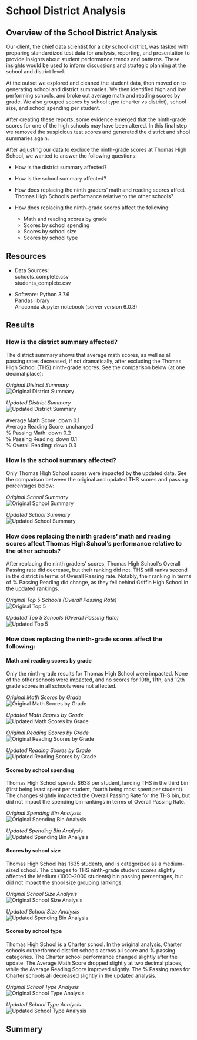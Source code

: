 # School District Analysis

## Overview of the School District Analysis
Our client, the chief data scientist for a city school district, was tasked with preparing standardized test data for analysis, reporting, and presentation to provide insights about student performance trends and patterns. These insights would be used to inform discussions and strategic planning at the school and district level.

At the outset we explored and cleaned the student data, then moved on to generating school and district summaries. We then identified high and low performing schools, and broke out average math and reading scores by grade. We also grouped scores by school type (charter vs district), school size, and school spending per student.

After creating these reports, some evidence emerged that the ninth-grade scores for one of the high schools may have been altered. In this final step we removed the suspicious test scores and generated the district and shool summaries again.

After adjusting our data to exclude the ninth-grade scores at Thomas High School, we wanted to answer the following questions:

* How is the district summary affected?

* How is the school summary affected?

* How does replacing the ninth graders’ math and reading scores affect Thomas High School’s performance relative to the other schools?
  
* How does replacing the ninth-grade scores affect the following:
  * Math and reading scores by grade  
  * Scores by school spending
  * Scores by school size
  * Scores by school type

## Resources
* Data Sources:  
    schools_complete.csv  
    students_complete.csv  
    
* Software: 
    Python 3.7.6  
    Pandas library  
    Anaconda Jupyter notebook (server version 6.0.3)   

## Results
### How is the district summary affected?

The district summary shows that average math scores, as well as all passing rates decreased, if not dramatically, after excluding the Thomas High School (THS) ninth-grade scores. See the comparison below (at one decimal place):


*Original District Summary*  
![Original District Summary](https://github.com/flowersmichael/School_District_Analysis/blob/main/Resources/Original%20District%20Summary.png)



*Updated District Summary*  
![Updated District Summary](https://github.com/flowersmichael/School_District_Analysis/blob/main/Resources/Updated%20District%20Summary.png)



Average Math Score: down 0.1  
Average Reading Score: unchanged  
% Passing Math: down 0.2  
% Passing Reading: down 0.1  
% Overall Reading: down 0.3  


### How is the school summary affected?

Only Thomas High School scores were impacted by the updated data. See the comparison between the original and updated THS scores and passing percentages below:


*Original School Summary*  
![Original School Summary](https://github.com/flowersmichael/School_District_Analysis/blob/main/Resources/Original%20School%20Summary.png)



*Updated School Summary*  
![Updated School Summary](https://github.com/flowersmichael/School_District_Analysis/blob/main/Resources/Updated%20School%20Summary.png)




### How does replacing the ninth graders’ math and reading scores affect Thomas High School’s performance relative to the other schools?

After replacing the ninth graders' scores, Thomas High School's Overall Passing rate did decrease, but their ranking did not. THS still ranks second in the district in terms of Overall Passing rate. Notably, their ranking in terms of % Passing Reading did change, as they fell behind Griffin High School in the updated rankings.


*Original Top 5 Schools (Overall Passing Rate)*  
![Original Top 5](https://github.com/flowersmichael/School_District_Analysis/blob/main/Resources/Original%20Top%205%20Schools.png)



*Updated Top 5 Schools (Overall Passing Rate)*  
![Updated Top 5](https://github.com/flowersmichael/School_District_Analysis/blob/main/Resources/Updated%20Top%205%20Schools.png)




### How does replacing the ninth-grade scores affect the following:


#### Math and reading scores by grade  
    
Only the ninth-grade results for Thomas High School were impacted. None of the other schools were impacted, and no scores for 10th, 11th, and 12th grade scores     in all schools were not affected.
 
 
*Original Math Scores by Grade*  
![Original Math Scores by Grade](https://github.com/flowersmichael/School_District_Analysis/blob/main/Resources/Original%20Math%20Scores%20by%20Grade.png)


*Updated Math Scores by Grade*  
![Updated Math Scores by Grade](https://github.com/flowersmichael/School_District_Analysis/blob/main/Resources/Updated%20Math%20Scores%20by%20Grade.png)



*Original Reading Scores by Grade*  
![Original Reading Scores by Grade](https://github.com/flowersmichael/School_District_Analysis/blob/main/Resources/Original%20Reading%20Scores%20by%20Grade.png)


*Updated Reading Scores by Grade*  
![Updated Reading Scores by Grade](https://github.com/flowersmichael/School_District_Analysis/blob/main/Resources/Updated%20Reading%20Scores%20by%20Grade.png)
    
  
  
  
#### Scores by school spending

Thomas High School spends $638 per student, landing THS in the third bin (first being least spent per student, fourth being most spent per student). The           changes slightly impacted the Overall Passing Rate for the THS bin, but did not impact the spending bin rankings in terms of Overall Passing Rate.


*Original Spending Bin Analysis*  
![Original Spending Bin Analysis](https://github.com/flowersmichael/School_District_Analysis/blob/main/Resources/Original%20Spending%20Bin%20Rankings.png)

*Updated Spending Bin Analysis*  
![Updated Spending Bin Analysis](https://github.com/flowersmichael/School_District_Analysis/blob/main/Resources/Updated%20Spending%20Bin%20Rankings.png)
    
    
    
  
#### Scores by school size  
    
Thomas High School has 1635 students, and is categorized as a medium-sized school. The changes to THS ninth-grade student scores slightly affected the Medium       (1000-2000 students) bin passing percentages, but did not impact the shool size grouping rankings.



*Original School Size Analysis*  
![Original School Size Analysis](https://github.com/flowersmichael/School_District_Analysis/blob/main/Resources/Original%20School%20Size%20Analysis.png)


*Updated School Size Analysis*  
![Updated Spending Bin Analysis](https://github.com/flowersmichael/School_District_Analysis/blob/main/Resources/Updated%20School%20Size%20Analysis.png)
    

#### Scores by school type  

Thomas High School is a Charter school. In the original analysis, Charter schools outperformed district schools across all score and % passing categories. The Charter school performance changed slightly after the update. The Average Math Score dropped slightly at two decimal places, while the Average Reading Score improved slightly. The % Passing rates for Charter schools all decreased slightly in the updated analysis.


*Original School Type Analysis*  
![Original School Type Analysis](https://github.com/flowersmichael/School_District_Analysis/blob/main/Resources/Original%20School%20Type%20Analysis.png)


*Updated School Type Analysis*  
![Updated School Type Analysis](https://github.com/flowersmichael/School_District_Analysis/blob/main/Resources/Updated%20School%20Type%20Analysis.png)

## Summary




